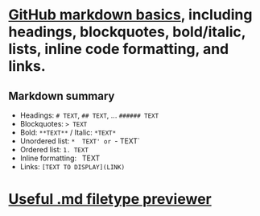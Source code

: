 # [GitHub markdown basics](https://help.github.com/articles/markdown-basics/), including headings, blockquotes, bold/italic, lists, inline code formatting, and links.

## Markdown summary
- Headings: `# TEXT`, `## TEXT`, ... `###### TEXT`
- Blockquotes: `> TEXT`
- Bold: `**TEXT**` / Italic: `*TEXT*`
- Unordered list: `*  TEXT' or `-  TEXT`
- Ordered list: `1. TEXT`
- Inline formatting: ` `TEXT` `
- Links: `[TEXT TO DISPLAY](LINK)`


# [Useful .md filetype previewer](http://tmpvar.com/markdown.html)
